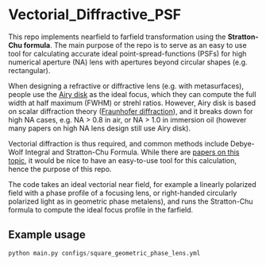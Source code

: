# Vectorial_Diffractive_PSF

This repo implements nearfield to farfield transformation using the **Stratton-Chu formula**. The main purpose of the repo is to serve as an easy to use tool for calculating accurate ideal point-spread-functions (PSFs) for high numerical aperture (NA) lens with apertures beyond circular shapes (e.g. rectangular).

When designing a refractive or diffractive lens (e.g. with metasurfaces), people use the [Airy disk](https://en.wikipedia.org/wiki/Airy_disk) as the ideal focus, which they can compute the full width at half maximum (FWHM) or strehl ratios. However, Airy disk is based on scalar diffraction theory ([Fraunhofer diffraction](https://en.wikipedia.org/wiki/Fraunhofer_diffraction_equation)), and it breaks down for high NA cases, e.g. NA  > 0.8 in air, or NA > 1.0 in immersion oil (however many papers on high NA lens design still use Airy disk).

Vectorial diffraction is thus required, and common methods include Debye-Wolf Integral and Stratton-Chu Formula. While there are [papers on this topic](https://opg.optica.org/directpdfaccess/80aa040f-adee-47f0-a5a8fba57d982be8_383248/josaa-35-4-526.pdf?da=1&id=383248&seq=0&mobile=no), it would be nice to have an easy-to-use tool for this calculation, hence the purpose of this repo. 

The code takes an ideal vectorial near field, for example a linearly polarized field with a phase profile of a focusing lens, or right-handed circularly polarized light as in geometric phase metalens), and runs the Stratton-Chu formula to compute the ideal focus profile in the farfield.

## Example usage
```python
python main.py configs/square_geometric_phase_lens.yml
```
